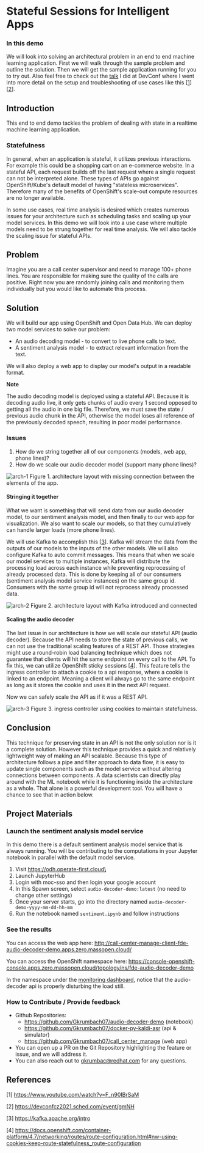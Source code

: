 # Stateful Sessions for Intelligent Apps
### In this demo
We will look into solving an architectural problem in an end to end machine learning application.
First we will walk through the sample problem and outline the solution. Then we will
get the sample application running for you to try out. Also feel free to check out the [talk](https://www.youtube.com/watch?v=F_n90IBrSaM) I did
at DevConf where I went into more
 detail on the setup and troubleshooting of use cases like this [[1](https://www.youtube.com/watch?v=F_n90IBrSaM)][[2](https://devconfcz2021.sched.com/event/gmNH)].

## Introduction
This end to end demo tackles the problem of dealing with state in a realtime machine learning
application.
### Statefulness
In general, when an application is stateful, it utilizes previous interactions.
For example this could be a shopping cart on an e-commerce website. In a stateful API,
each request builds off the last request where a single request can not be
interpreted alone. These types of APIs go against OpenShift/Kube's default model of
having "stateless microservices". Therefore many of the benefits of OpenShift's
scale-out compute resources are no longer available.

In some use cases, real time analysis is desired which creates numerous issues for your
architecture such as scheduling tasks and scaling up your model services. In this
demo we will look into a use case where multiple models need to be strung together
for real time analysis. We will also tackle the scaling issue for stateful APIs.

## Problem
Imagine you are a call center supervisor and need to manage 100+ phone lines. You
are responsible for making sure the quality of the calls are positive. Right now
you are randomly joining calls and monitoring them individually but you would like
to automate this process.

## Solution
We will build our app using OpenShift and Open Data Hub. We can deploy two model
services to solve our problem:
- An audio decoding model - to convert to live phone calls to text.
- A sentiment analysis model - to extract relevant information from the text.

We will also deploy a web app to display our model's output in a readable
format.

**Note**

The audio decoding model is deployed using a stateful API. Because it is decoding audio live,
it only gets chunks of audio every 1 second opposed to getting all the audio in one big file.
Therefore, we must save the state / previous audio chunk in the API, otherwise the model loses all reference of
the previously decoded speech, resulting in poor model performance.

### Issues
1. How do we string together all of our components (models, web app, phone lines)?
2. How do we scale our audio decoder model (support many phone lines)?

![arch-1](https://user-images.githubusercontent.com/12587674/115573580-7d833400-a286-11eb-99d8-22429b2ebdac.png)
Figure 1. architecture layout with missing connection between the elements of the app.

#### Stringing it together
What we want is something that will send data from our audio decoder model, to our
sentiment analysis model, and then finally to our web app for visualization. We also
want to scale our models, so that they cumulatively can handle larger
loads (more phone lines).

We will use Kafka to accomplish this [[3](https://kafka.apache.org/intro)].
Kafka will stream the data from the outputs of our models to the inputs of the
other models. We will also configure Kafka to auto commit messages. This means
that when we scale our model services to multiple instances, Kafka will distribute the processing load
across each instance while preventing reprocessing of already processed data. This is done
by keeping all of our consumers (sentiment analysis model service instances) on the same group id.
Consumers with the same group id will not reprocess already processed data.

![arch-2](https://user-images.githubusercontent.com/12587674/115574054-e79bd900-a286-11eb-8162-83087f331ca5.png)
Figure 2. architecture layout with Kafka introduced and connected

#### Scaling the audio decoder
The last issue in our architecture is how we will scale our stateful API (audio decoder).
Because the API needs to store the state of previous calls, we can not use the traditional
scaling features of a REST API. Those strategies might use a round-robin load balancing
technique which does not guarantee that clients will hit the same endpoint on every
call to the API. To fix this, we can utilize OpenShift sticky sessions [[4](https://docs.openshift.com/container-platform/4.7/networking/routes/route-configuration.html#nw-using-cookies-keep-route-statefulness_route-configuration)]. This feature tells the
ingress controller to attach a cookie to a api response, where a cookie is linked
to an endpoint. Meaning a client will always go to the same endpoint as long as it
stores the cookie and uses it in the next API request.

Now we can safely scale the API as if it was a REST API.

![arch-3](https://user-images.githubusercontent.com/12587674/116575164-037d2b80-a8d4-11eb-9e3b-1b249c4fe67d.png)
Figure 3. ingress controller using cookies to maintain statefulness.

## Conclusion
This technique for preserving state in an API is not the only solution nor is it
a complete solution. However this technique provides a quick and relatively lightweight
way of making an API scalable. Because this type of architecture follows a
pipe and filter approach to data flow, it is easy to update single components such as
the model service without altering connections between components. A data scientists can directly play around with the ML notebook while it
is functioning inside the architecture as a whole. That alone is a powerful development tool.
You will have a chance to see that in action below. 

## Project Materials
### Launch the sentiment analysis model service
In this demo there is a default sentiment analysis model service that is always
running. You will be contributing to the computations in your Jupyter notebook
in parallel with the default model service.
1. Visit https://odh.operate-first.cloud\
2. Launch JupyterHub
3. Login with moc-sso and then login your google account
4. In this Spawn screen, select `audio-decoder-demo:latest` (no need to change other settings)
5. Once your server starts, go into the directory named `audio-decoder-demo-yyyy-mm-dd-hh-mm`
5. Run the notebook named `sentiment.ipynb` and follow instructions

### See the results
You can access the web app here: http://call-center-manage-client-fde-audio-decoder-demo.apps.zero.massopen.cloud/

You can access the OpenShift namespace here: https://console-openshift-console.apps.zero.massopen.cloud/topology/ns/fde-audio-decoder-demo

In the namespace under the [monitoring dashboard](https://console-openshift-console.apps.zero.massopen.cloud/dev-monitoring/ns/fde-audio-decoder-demo/?workloadName=audio-decoder&workloadType=deployment), notice that the audio-decoder api
is properly disturbing the load still.

### How to Contribute / Provide feedback
- Github Repositories:
  - https://github.com/Gkrumbach07/audio-decoder-demo (notebook)
  - https://github.com/Gkrumbach07/docker-py-kaldi-asr (api & simulator)
  - https://github.com/Gkrumbach07/call_center_manage (web app)
- You can open up a PR on the Git Repository highlighting the feature or issue, and we will address it.
- You can also reach out to gkrumbac@redhat.com for any questions.

## References
[1] https://www.youtube.com/watch?v=F_n90IBrSaM

[2] https://devconfcz2021.sched.com/event/gmNH

[3] https://kafka.apache.org/intro

[4] https://docs.openshift.com/container-platform/4.7/networking/routes/route-configuration.html#nw-using-cookies-keep-route-statefulness_route-configuration
